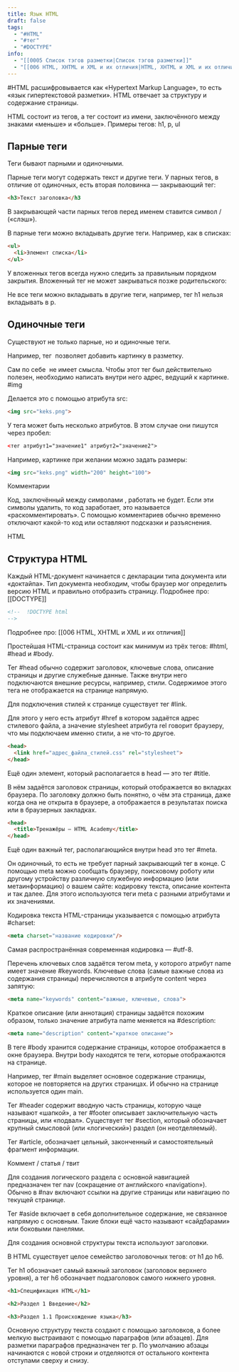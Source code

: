 ```yaml
---
title: Язык HTML
draft: false
tags:
  - "#HTML"
  - "#тег"
  - "#DOCTYPE"
info:
  - "[[0005 Список тэгов разметки|Список тэгов разметки]]"
  - "[[006 HTML, XHTML и XML и их отличия|HTML, XHTML и XML и их отличия]]"
---
```

#HTML расшифровывается как «Hypertext Markup Language», то есть «язык гипертекстовой разметки». HTML отвечает за структуру и содержание страницы.

HTML состоит из тегов, а тег состоит из имени, заключённого между знаками «меньше» и «больше». Примеры тегов: h1, p, ul

## Парные теги

Теги бывают парными и одиночными.

Парные теги могут содержать текст и другие теги. У парных тегов, в отличие от одиночных, есть вторая половинка — закрывающий тег:

~~~html
<h3>Текст заголовка</h3
~~~

В закрывающей части парных тегов перед именем ставится символ / («слэш»).

В парные теги можно вкладывать другие теги. Например, как в списках:
~~~html
<ul>
  <li>Элемент списка</li>
</ul>
~~~
У вложенных тегов всегда нужно следить за правильным порядком закрытия. Вложенный тег не может закрываться позже родительского:

Не все теги можно вкладывать в другие теги, например, тег h1 нельзя вкладывать в p.

## Одиночные теги

Существуют не только парные, но и одиночные теги.

Например, тег <img> позволяет добавить картинку в разметку.

Сам по себе <img> не имеет смысла. Чтобы этот тег был действительно полезен, необходимо написать внутри него адрес, ведущий к картинке. #img

Делается это с помощью атрибута src:
~~~html
<img src="keks.png">
~~~
У тега может быть несколько атрибутов. В этом случае они пишутся через пробел:
~~~html
<тег атрибут1="значение1" атрибут2="значение2">
~~~
Например, картинке при желании можно задать размеры:
~~~html
<img src="keks.png" width="200" height="100">
~~~
Комментарии

Код, заключённый между символами <!-- и -->, работать не будет. Если эти символы удалить, то код заработает, это называется «раскомментировать». С помощью комментариев обычно временно отключают какой-то код или оставляют подсказки и разъяснения.

<!-- Это комментарий в HTML --> HTML

## Структура HTML

Каждый HTML-документ начинается с декларации типа документа или «доктайпа». Тип документа необходим, чтобы браузер мог определить версию HTML и правильно отобразить страницу.
Подробнее про: [[DOCTYPE]]

~~~html
<!--  !DOCTYPE html
-->
~~~

Подробнее про: [[006 HTML, XHTML и XML и их отличия]]

Простейшая HTML-страница состоит как минимум из трёх тегов: #html, #head и #body.

Тег #head обычно содержит заголовок, ключевые слова, описание страницы и другие служебные данные. Также внутри него подключаются внешние ресурсы, например, стили. Содержимое этого тега не отображается на странице напрямую.

Для подключения стилей к странице существует тег #link.

Для этого у него есть атрибут #href в котором задаётся адрес стилевого файла, а значение stylesheet атрибута rel говорит браузеру, что мы подключаем именно стили, а не что-то другое.
~~~html
<head>
  <link href="адрес_файла_стилей.css" rel="stylesheet">
</head>
~~~
Ещё один элемент, который располагается в head — это тег #title.

В нём задаётся заголовок страницы, который отображается во вкладках браузера. По заголовку должно быть понятно, о чём эта страница, даже когда она не открыта в браузере, а отображается в результатах поиска или в браузерных закладках.
~~~html
<head>
  <title>Тренажёры — HTML Academy</title>
</head>
~~~
Ещё один важный тег, располагающийся внутри head это тег #meta.

Он одиночный, то есть не требует парный закрывающий тег в конце. 
С помощью meta можно сообщать браузеру, поисковому роботу или другому устройству различную служебную информацию (или метаинформацию) о вашем сайте: кодировку текста, описание контента и так далее. 
Для этого используются теги meta с разными атрибутами и их значениями.

Кодировка текста HTML-страницы указывается с помощью атрибута #charset:
~~~html
<meta charset="название кодировки"/>
~~~
Самая распространённая современная кодировка — #utf-8.

Перечень ключевых слов задаётся тегом meta, у которого атрибут name имеет значение #keywords. Ключевые слова (самые важные слова из содержания страницы) перечисляются в атрибуте content через запятую:
~~~html
<meta name="keywords" content="важные, ключевые, слова">
~~~

Краткое описание (или аннотация) страницы задаётся похожим образом, только значение атрибута name меняется на #description:
~~~html
<meta name="description" content="краткое описание">
~~~

В теге #body хранится содержание страницы, которое отображается в окне браузера.
Внутри body находятся те теги, которые отображаются на странице.

Например, тег #main выделяет основное содержание страницы, которое не повторяется на других страницах. И обычно на странице используется один main.

Тег #header содержит вводную часть страницы, которую чаще называют «шапкой», а тег #footer описывает заключительную часть страницы, или «подвал». Существует тег #section, который обозначает крупный смысловой (или «логический») раздел (он неотделяемый).

Тег #article, обозначает цельный, законченный и самостоятельный фрагмент информации.

Коммент / статья / твит

Для создания логического раздела с основной навигацией предназначен тег nav (сокращение от английского «navigation»). Обычно в #nav включают ссылки на другие страницы или навигацию по текущей странице.

Тег #aside включает в себя дополнительное содержание, не связанное напрямую с основным. Такие блоки ещё часто называют «сайдбарами» или боковыми панелями.

Для создания основной структуры текста используют заголовки.

В HTML существует целое семейство заголовочных тегов: от h1 до h6.

Тег h1 обозначает самый важный заголовок (заголовок верхнего уровня), а тег h6 обозначает подзаголовок самого нижнего уровня.
~~~html
<h1>Спецификация HTML</h1>

<h2>Раздел 1 Введение</h2>

<h3>Раздел 1.1 Происхождение языка</h3>
~~~

Основную структуру текста создают с помощью заголовков, а более мелкую выстраивают с помощью параграфов (или абзацев). Для разметки параграфов предназначен тег p. По умолчанию абзацы начинаются с новой строки и отделяются от остального контента отступами сверху и снизу.
